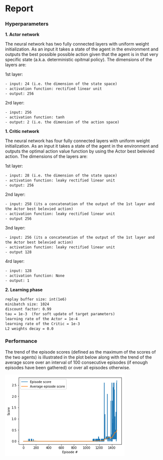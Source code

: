 # Report


### Hyperparameters

**1. Actor network**

The neural network has two fully connected layers with uniform weight initialization. As an input it takes a state of the agent in the environment and outputs the best possible possible action given that the agent is in that very specific state (a.k.a. deterministic opitmal policy). The dimensions of the layers are:

  1st layer:
  
    - input: 24 (i.e. the dimension of the state space) 
    - activation function: rectified linear unit
    - output: 256
  
  2rd layer: 
  
    - input: 256
    - activation function: tanh
    - output: 2 (i.e. the dimension of the action space) 
    
**1. Critic network**

The neural network has four fully connected layers with uniform weight initialization. As an input it takes a state of the agent in the environment and outputs the optimal action value function by using the Actor best belevied action. The dimensions of the layers are:

  1st layer:
  
    - input: 28 (i.e. the dimension of the state space) 
    - activation function: leaky rectified linear unit
    - output: 256
  
  2nd layer:
  
    - input: 258 (its a concatenation of the output of the 1st layer and the Actor best belevied action) 
    - activation function: leaky rectified linear unit
    - output 256
   
  3nd layer:
  
    - input: 256 (its a concatenation of the output of the 1st layer and the Actor best belevied action) 
    - activation function: leaky rectified linear unit
    - output 128
  
  4rd layer: 
  
    - input: 128
    - activation function: None
    - output: 1 

**2. Learning phase** 

    replay buffer size: int(1e6) 
    minibatch size: 1024     
    discount factor: 0.99      
    tau = 1e-3  (for soft update of target parameters)
    learning rate of the Actor = 1e-4
    learning rate of the Critic = 1e-3
    L2 weights decay = 0.0

### Performance

The trend of the episode scores (defined as the maximum of the scores of the two agents) is illustrated in the plot below along with the trend of the average score over an interval of 100 consecutive episodes (if enough episodes have been gathered) or over all episodes otherwise.

![alt text](images/avg_scores.png)
